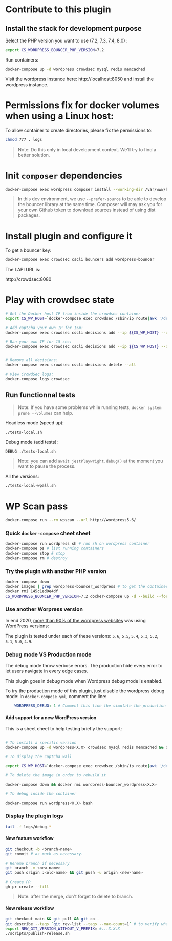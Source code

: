 # Contribute to this plugin

## Install the stack for development purpose

Select the PHP version you want to use (7.2, 7.3, 7.4, 8.0) :

```bash
export CS_WORDPRESS_BOUNCER_PHP_VERSION=7.2
```

Run containers:

```bash
docker-compose up -d wordpress crowdsec mysql redis memcached
```

Visit the wordpress instance here: http://localhost:8050 and install the wordpress instance.

# Permissions fix for docker volumes when using a Linux host:

To allow container to create directories, please fix the permissions to:

```sh
chmod 777 . logs
```

> Note: Do this only in local development context. We'll try to find a better solution.

# Init `composer` dependencies

```bash
docker-compose exec wordpress composer install --working-dir /var/www/html/wp-content/plugins/cs-wordpress-bouncer --prefer-source
```

> In this dev environment, we use `--prefer-source` to be able to develop the bouncer library at the same time. Composer will may ask you for your own Github token to download sources instead of using dist packages.

# Install plugin and configure it

To get a bouncer key:

```bash
docker-compose exec crowdsec cscli bouncers add wordpress-bouncer
```

The LAPI URL is:

http://crowdsec:8080

# Play with crowdsec state

```bash
# Get the Docker host IP from inside the crowdsec container
export CS_WP_HOST=`docker-compose exec crowdsec /sbin/ip route|awk '/default/ { printf $3 }'`

# Add captcha your own IP for 15m:
docker-compose exec crowdsec cscli decisions add --ip ${CS_WP_HOST} --duration 15m --type captcha

# Ban your own IP for 15 sec:
docker-compose exec crowdsec cscli decisions add --ip ${CS_WP_HOST} --duration 15s --type ban


# Remove all decisions:
docker-compose exec crowdsec cscli decisions delete --all

# View CrowdSec logs:
docker-compose logs crowdsec
```

## Run functionnal tests

> Note: If you have some problems while running tests, `docker system prune --volumes` can help.

Headless mode (speed up):

```bash
./tests-local.sh
```

Debug mode (add tests):

```bash
DEBUG ./tests-local.sh
```

> Note: you can add `await jestPlaywright.debug()` at the moment you want to pause the process.

All the versions:

```bash
./tests-local-wpall.sh
```

# WP Scan pass

```bash
docker-compose run --rm wpscan --url http://wordpress5-6/
```

### Quick `docker-compose` cheet sheet

```bash
docker-compose run wordpress sh # run sh on wordpress container
docker-compose ps # list running containers
docker-compose stop # stop
docker-compose rm # destroy
```

### Try the plugin with another PHP version

```bash
docker-compose down
docker images | grep wordpress-bouncer_wordpress # to get the container id
docker rmi 145c1ed0e4df
CS_WORDPRESS_BOUNCER_PHP_VERSION=7.2 docker-compose up -d --build --force-recreate
```

### Use another Worpress version

In end 2020, [more than 90% of the wordpress websites](https://wordpress.org/about/stats/) was using WordPress versions:

The plugin is tested under each of these versions: `5.6`, `5.5`, `5.4`, `5.3`, `5.2`, `5.1`, `5.0`, `4.9`.

### Debug mode VS Production mode

The debug mode throw verbose errors. The production hide every error to let users navigate in every edge cases.

This plugin goes in debug mode when Wordpress debug mode is enabled.

To try the production mode of this plugin, just disable the wordpress debug mode: in `docker-compose.yml`, comment the line:
```yml
    WORDPRESS_DEBUG: 1 # Comment this line the simulate the production mode
```

#### Add support for a new WordPress version

This is a sheet cheet to help testing briefly the support:

```bash

# To install a specific version
docker-compose up -d wordpress<X.X> crowdsec mysql redis memcached && docker-compose exec crowdsec cscli bouncers add wordpress-bouncer

# To display the captcha wall

export CS_WP_HOST=`docker-compose exec crowdsec /sbin/ip route|awk '/default/ { printf $3 }'` && docker-compose exec crowdsec cscli decisions add --ip ${CS_WP_HOST} --duration 15m --type captcha

# To delete the image in order to rebuild it

docker-compose down && docker rmi wordpress-bouncer_wordpress<X.X>

# To debug inside the container

docker-compose run wordpress<X.X> bash
```

### Display the plugin logs

```bash
tail -f logs/debug-*
```

#### New feature workflow

```bash
git checkout -b <branch-name>
git commit # as much as necessary.

# Rename branch if necessary
git branch -m <new-name>
git push origin :<old-name> && git push -u origin <new-name>

# Create PR
gh pr create --fill
```

> Note: after the merge, don't forget to delete to branch.

#### New release workflow

```bash
git checkout main && git pull && git co -
git describe --tags `git rev-list --tags --max-count=1` # to verify what is the current tag
export NEW_GIT_VERSION_WITHOUT_V_PREFIX= #...X.X.X
./scripts/publish-release.sh
```